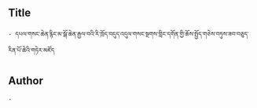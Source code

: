 ## Title
	- དཔལ་གསང་ཆེན་རྙིང་མ་སྒོ་ཆེན་རྒྱལ་བའི་རི་ཁྲོད་བདུད་འདུལ་གསང་སྔགས་གླིང་དགོན་གྱི་ཆོས་སྤྱོད་གཅེས་བཏུས་ཟབ་བཅུད་རིན་པོ་ཆེའི་གཏེར་མཛོད

## Author
	- 

